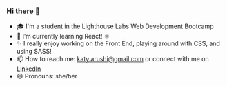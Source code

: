### Hi there 👋

- 🎓 I'm a student in the Lighthouse Labs Web Development Bootcamp
- 🌱 I’m currently learning React! ⚛
- ✨ I really enjoy working on the Front End, playing around with CSS, and using SASS! 
- 📫 How to reach me: katy.arushi@gmail.com or connect with me on [LinkedIn](https://www.linkedin.com/in/katyarushi/)
- 😄 Pronouns: she/her


<!--
**katy-arushi/katy-arushi** is a ✨ _special_ ✨ repository because its `README.md` (this file) appears on your GitHub profile.

Here are some ideas to get you started:

- 🔭 I’m currently working on ...
- 🌱 I’m currently learning ...
- 👯 I’m looking to collaborate on ...
- 🤔 I’m looking for help with ...
- 💬 Ask me about ...
- 📫 How to reach me: ...
- 😄 Pronouns: ...
- ⚡ Fun fact: ...
-->
